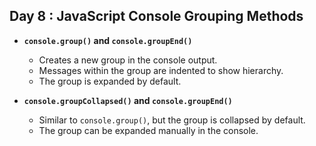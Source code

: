 ## Day 8 : JavaScript Console Grouping Methods

- **`console.group()` and `console.groupEnd()`**
  - Creates a new group in the console output.
  - Messages within the group are indented to show hierarchy.
  - The group is expanded by default.


- **`console.groupCollapsed()` and `console.groupEnd()`**
  - Similar to `console.group()`, but the group is collapsed by default.
  - The group can be expanded manually in the console.
